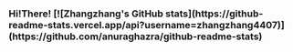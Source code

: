 <h3>Hi!There!
[![Zhangzhang's GitHub stats](https://github-readme-stats.vercel.app/api?username=zhangzhang4407)](https://github.com/anuraghazra/github-readme-stats)
